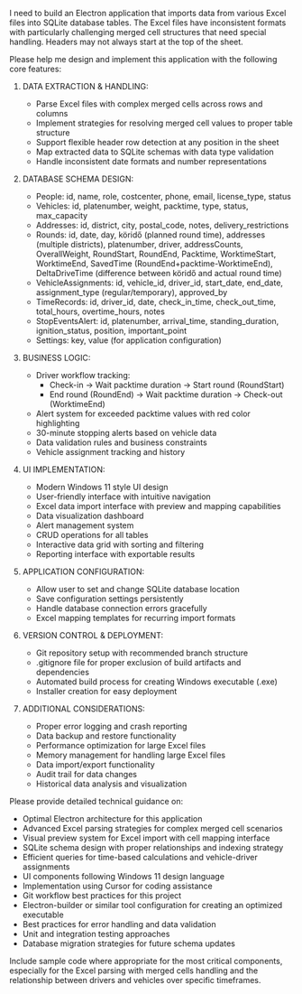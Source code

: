 I need to build an Electron application that imports data from various Excel files into SQLite database tables. The Excel files have inconsistent formats with particularly challenging merged cell structures that need special handling. Headers may not always start at the top of the sheet.

Please help me design and implement this application with the following core features:

1. DATA EXTRACTION & HANDLING:
   - Parse Excel files with complex merged cells across rows and columns
   - Implement strategies for resolving merged cell values to proper table structure
   - Support flexible header row detection at any position in the sheet
   - Map extracted data to SQLite schemas with data type validation
   - Handle inconsistent date formats and number representations

2. DATABASE SCHEMA DESIGN:
   - People: id, name, role, costcenter, phone, email, license_type, status
   - Vehicles: id, platenumber, weight, packtime, type, status, max_capacity
   - Addresses: id, district, city, postal_code, notes, delivery_restrictions
   - Rounds: id, date, day, köridő (planned round time), addresses (multiple districts), platenumber, driver, addressCounts, OverallWeight, RoundStart, RoundEnd, Packtime, WorktimeStart, WorktimeEnd, SavedTime (RoundEnd+packtime-WorktimeEnd), DeltaDriveTime (difference between köridő and actual round time)
   - VehicleAssignments: id, vehicle_id, driver_id, start_date, end_date, assignment_type (regular/temporary), approved_by
   - TimeRecords: id, driver_id, date, check_in_time, check_out_time, total_hours, overtime_hours, notes
   - StopEventsAlert: id, platenumber, arrival_time, standing_duration, ignition_status, position, important_point
   - Settings: key, value (for application configuration)

3. BUSINESS LOGIC:
   - Driver workflow tracking:
     * Check-in → Wait packtime duration → Start round (RoundStart)
     * End round (RoundEnd) → Wait packtime duration → Check-out (WorktimeEnd)
   - Alert system for exceeded packtime values with red color highlighting
   - 30-minute stopping alerts based on vehicle data
   - Data validation rules and business constraints
   - Vehicle assignment tracking and history

4. UI IMPLEMENTATION:
   - Modern Windows 11 style UI design 
   - User-friendly interface with intuitive navigation
   - Excel data import interface with preview and mapping capabilities
   - Data visualization dashboard
   - Alert management system
   - CRUD operations for all tables
   - Interactive data grid with sorting and filtering
   - Reporting interface with exportable results

5. APPLICATION CONFIGURATION:
   - Allow user to set and change SQLite database location
   - Save configuration settings persistently
   - Handle database connection errors gracefully
   - Excel mapping templates for recurring import formats

6. VERSION CONTROL & DEPLOYMENT:
   - Git repository setup with recommended branch structure
   - .gitignore file for proper exclusion of build artifacts and dependencies
   - Automated build process for creating Windows executable (.exe)
   - Installer creation for easy deployment

7. ADDITIONAL CONSIDERATIONS:
   - Proper error logging and crash reporting
   - Data backup and restore functionality
   - Performance optimization for large Excel files
   - Memory management for handling large Excel files
   - Data import/export functionality
   - Audit trail for data changes
   - Historical data analysis and visualization

Please provide detailed technical guidance on:
- Optimal Electron architecture for this application
- Advanced Excel parsing strategies for complex merged cell scenarios
- Visual preview system for Excel import with cell mapping interface
- SQLite schema design with proper relationships and indexing strategy
- Efficient queries for time-based calculations and vehicle-driver assignments
- UI components following Windows 11 design language
- Implementation using Cursor for coding assistance
- Git workflow best practices for this project
- Electron-builder or similar tool configuration for creating an optimized executable
- Best practices for error handling and data validation
- Unit and integration testing approaches
- Database migration strategies for future schema updates

Include sample code where appropriate for the most critical components, especially for the Excel parsing with merged cells handling and the relationship between drivers and vehicles over specific timeframes.